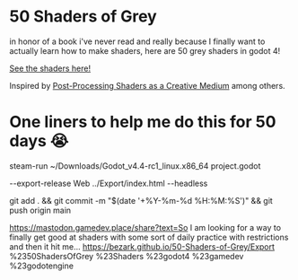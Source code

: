 # 50 Shaders of Grey
 in honor of a book i've never read and really because I finally want to actually learn how to make shaders, here are 50 grey shaders in godot 4!

[See the shaders here!](https://bezark.github.io/50-Shaders-of-Grey/Export/)

Inspired by [Post-Processing Shaders as a Creative Medium](https://blog.maximeheckel.com/posts/post-processing-as-a-creative-medium/) among others.




# One  liners to help me do this for 50 days 😭

steam-run ~/Downloads/Godot_v4.4-rc1_linux.x86_64 project.godot


 --export-release Web ../Export/index.html --headless

git add . && git commit -m "$(date '+%Y-%m-%d %H:%M:%S')" && git push origin main


https://mastodon.gamedev.place/share?text=So I am looking for a way to finally get good at shaders with some sort of daily practice with restrictions and then it hit me... https://bezark.github.io/50-Shaders-of-Grey/Export %2350ShadersOfGrey %23Shaders %23godot4 %23gamedev %23godotengine 
